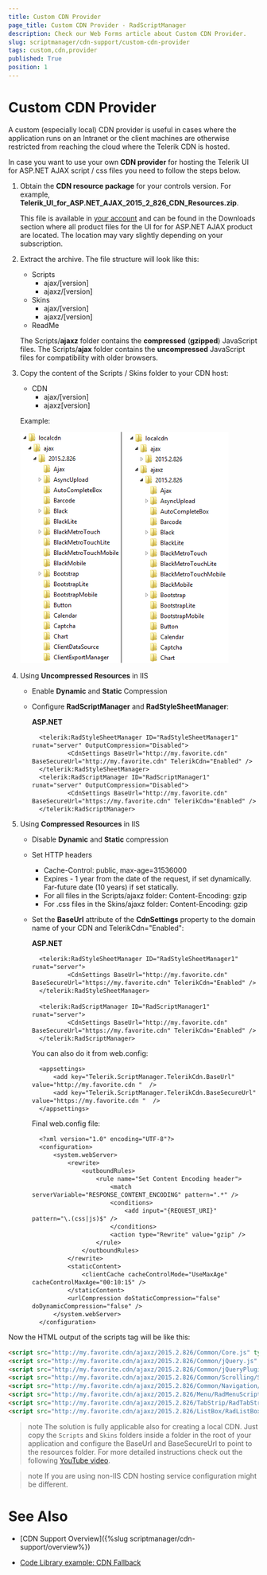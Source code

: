 ```yaml
---
title: Custom CDN Provider
page_title: Custom CDN Provider - RadScriptManager
description: Check our Web Forms article about Custom CDN Provider.
slug: scriptmanager/cdn-support/custom-cdn-provider
tags: custom,cdn,provider
published: True
position: 1
---
```


# Custom CDN Provider

A custom (especially local) CDN provider is useful in cases where the application runs on an Intranet or the client machines are otherwise restricted from reaching the cloud where the Telerik CDN is hosted.

In case you want to use your own **CDN provider** for hosting the Telerik UI for ASP.NET AJAX script / css files you need to follow the steps below.

1. Obtain the **CDN resource package** for your controls version. For example, **Telerik_UI_for_ASP.NET_AJAX_2015_2_826_CDN_Resources.zip**.

	This file is available in [your account](https://www.telerik.com/account) and can be found in the Downloads section where all product files for the UI for for ASP.NET AJAX product are located. The location may vary slightly depending on your subscription.

2. Extract the archive. The file structure will look like this:
	* Scripts
		* ajax/[version]
		* ajaxz/[version]
	* Skins
		* ajax/[version]
		* ajaxz/[version]
	* ReadMe

	The Scripts/**ajaxz** folder contains the **compressed** (**gzipped**) JavaScript files. The Scripts/**ajax** folder contains the **uncompressed** JavaScript files for compatibility with older browsers.

3. Copy the content of the Scripts / Skins folder to your CDN host:
	* CDN
		* ajax/[version]
		* ajaxz[version]
		
 	Example: 

	![Image Position](../images/localcdn_structure.png) 
 

4. Using **Uncompressed Resources** in IIS
	* Enable **Dynamic** and **Static** Compression
	* Configure **RadScriptManager** and **RadStyleSheetManager**:

		**ASP.NET**

			<telerik:RadStyleSheetManager ID="RadStyleSheetManager1" runat="server" OutputCompression="Disabled">
					<CdnSettings BaseUrl="http://my.favorite.cdn" BaseSecureUrl="http://my.favorite.cdn" TelerikCdn="Enabled" />
			</telerik:RadStyleSheetManager>
			<telerik:RadScriptManager ID="RadScriptManager1" runat="server" OutputCompression="Disabled">
					<CdnSettings BaseUrl="http://my.favorite.cdn" BaseSecureUrl="https://my.favorite.cdn" TelerikCdn="Enabled" />
			</telerik:RadScriptManager>


5. Using **Compressed Resources** in IIS
	* Disable **Dynamic** and **Static** compression
	* Set HTTP headers
		* Cache-Control: public, max-age=31536000
		* Expires - 1 year from the date of the request, if set dynamically. Far-future date (10 years) if set statically.
		* For all files in the Scripts/ajaxz folder: Content-Encoding: gzip
		* For .css files in the Skins/ajaxz folder: Content-Encoding: gzip

	* Set the **BaseUrl** attribute of the **CdnSettings** property to the domain name of your CDN and TelerikCdn="Enabled":

		**ASP.NET**

			<telerik:RadStyleSheetManager ID="RadStyleSheetManager1" runat="server">
					<CdnSettings BaseUrl="http://my.favorite.cdn" BaseSecureUrl="https://my.favorite.cdn" TelerikCdn="Enabled" />
			</telerik:RadStyleSheetManager>

			<telerik:RadScriptManager ID="RadScriptManager1" runat="server">
					<CdnSettings BaseUrl="http://my.favorite.cdn" BaseSecureUrl="https://my.favorite.cdn" TelerikCdn="Enabled" />
			</telerik:RadScriptManager>

		You can also do it from web.config:

			<appsettings>  
				<add key="Telerik.ScriptManager.TelerikCdn.BaseUrl" value="http://my.favorite.cdn "  />   
				<add key="Telerik.ScriptManager.TelerikCdn.BaseSecureUrl" value="https://my.favorite.cdn "  />
			</appsettings>


		Final web.config file:
				
			<?xml version="1.0" encoding="UTF-8"?>
			<configuration>
				<system.webServer>
					<rewrite>
						<outboundRules>
							<rule name="Set Content Encoding header">
								<match serverVariable="RESPONSE_CONTENT_ENCODING" pattern=".*" />
								<conditions>
									<add input="{REQUEST_URI}" pattern="\.(css|js)$" />
								</conditions>
								<action type="Rewrite" value="gzip" />
							</rule>
						</outboundRules>
					</rewrite>
					<staticContent>
						<clientCache cacheControlMode="UseMaxAge" cacheControlMaxAge="00:10:15" />
					</staticContent>
					<urlCompression doStaticCompression="false" doDynamicCompression="false" />
				</system.webServer>
			</configuration>


Now the HTML output of the scripts tag will be like this:

````HTML
<script src="http://my.favorite.cdn/ajaxz/2015.2.826/Common/Core.js" type="text/javascript"></script>
<script src="http://my.favorite.cdn/ajaxz/2015.2.826/Common/jQuery.js" type="text/javascript"></script>
<script src="http://my.favorite.cdn/ajaxz/2015.2.826/Common/jQueryPlugins.js" type="text/javascript"></script>
<script src="http://my.favorite.cdn/ajaxz/2015.2.826/Common/Scrolling/ScrollingScripts.js" type="text/javascript"></script>
<script src="http://my.favorite.cdn/ajaxz/2015.2.826/Common/Navigation/NavigationScripts.js" type="text/javascript"></script>
<script src="http://my.favorite.cdn/ajaxz/2015.2.826/Menu/RadMenuScripts.js" type="text/javascript"></script>
<script src="http://my.favorite.cdn/ajaxz/2015.2.826/TabStrip/RadTabStripScripts.js" type="text/javascript"></script>
<script src="http://my.favorite.cdn/ajaxz/2015.2.826/ListBox/RadListBoxScripts.js" type="text/javascript"></script>
````

>note The solution is fully applicable also for creating a local CDN. Just copy the `Scripts` and `Skins` folders inside a folder in the root of your application and configure the BaseUrl and BaseSecureUrl to point to the resources folder. For more detailed instructions check out the following [YouTube video](https://www.youtube.com/watch?v=iPcvj7Vl5TM).

>note If you are using non-IIS CDN hosting service configuration might be different.

# See Also

 * [CDN Support Overview]({%slug scriptmanager/cdn-support/overview%})

 * [Code Library example: CDN Fallback](https://www.telerik.com/support/code-library/cdn-fallback)
